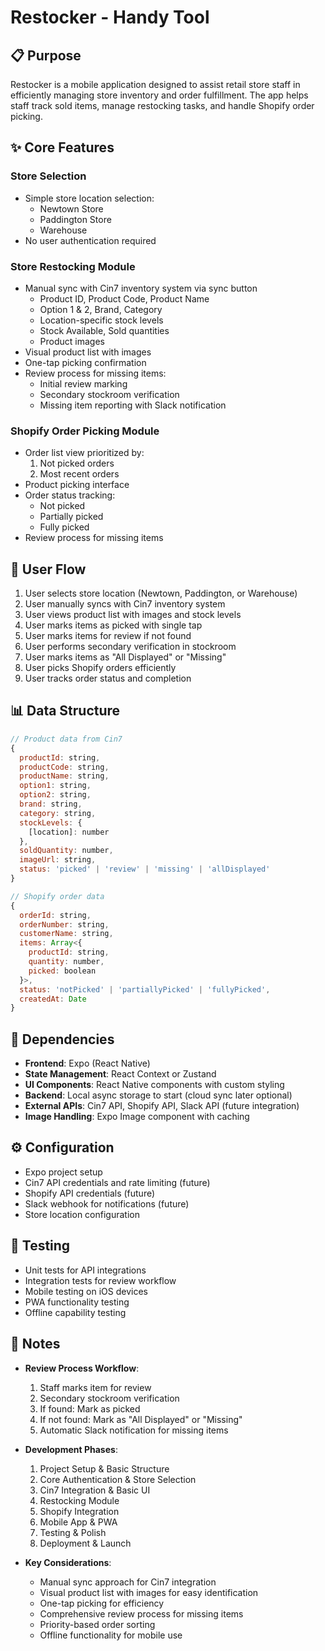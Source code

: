 # Restocker - Handy Tool

## 📋 Purpose
Restocker is a mobile application designed to assist retail store staff in efficiently managing store inventory and order fulfillment. The app helps staff track sold items, manage restocking tasks, and handle Shopify order picking.

## ✨ Core Features

### Store Selection
- Simple store location selection:
  - Newtown Store
  - Paddington Store
  - Warehouse
- No user authentication required

### Store Restocking Module
- Manual sync with Cin7 inventory system via sync button
  - Product ID, Product Code, Product Name
  - Option 1 & 2, Brand, Category
  - Location-specific stock levels
  - Stock Available, Sold quantities
  - Product images
- Visual product list with images
- One-tap picking confirmation
- Review process for missing items:
  - Initial review marking
  - Secondary stockroom verification
  - Missing item reporting with Slack notification

### Shopify Order Picking Module
- Order list view prioritized by:
  1. Not picked orders
  2. Most recent orders
- Product picking interface
- Order status tracking:
  - Not picked
  - Partially picked
  - Fully picked
- Review process for missing items

## 🔄 User Flow
1. User selects store location (Newtown, Paddington, or Warehouse)
2. User manually syncs with Cin7 inventory system
3. User views product list with images and stock levels
4. User marks items as picked with single tap
5. User marks items for review if not found
6. User performs secondary verification in stockroom
7. User marks items as "All Displayed" or "Missing"
8. User picks Shopify orders efficiently
9. User tracks order status and completion

## 📊 Data Structure
```javascript
// Product data from Cin7
{
  productId: string,
  productCode: string,
  productName: string,
  option1: string,
  option2: string,
  brand: string,
  category: string,
  stockLevels: {
    [location]: number
  },
  soldQuantity: number,
  imageUrl: string,
  status: 'picked' | 'review' | 'missing' | 'allDisplayed'
}

// Shopify order data
{
  orderId: string,
  orderNumber: string,
  customerName: string,
  items: Array<{
    productId: string,
    quantity: number,
    picked: boolean
  }>,
  status: 'notPicked' | 'partiallyPicked' | 'fullyPicked',
  createdAt: Date
}
```

## 🔧 Dependencies
- **Frontend**: Expo (React Native)
- **State Management**: React Context or Zustand
- **UI Components**: React Native components with custom styling
- **Backend**: Local async storage to start (cloud sync later optional)
- **External APIs**: Cin7 API, Shopify API, Slack API (future integration)
- **Image Handling**: Expo Image component with caching

## ⚙️ Configuration
- Expo project setup
- Cin7 API credentials and rate limiting (future)
- Shopify API credentials (future)
- Slack webhook for notifications (future)
- Store location configuration

## 🧪 Testing
- Unit tests for API integrations
- Integration tests for review workflow
- Mobile testing on iOS devices
- PWA functionality testing
- Offline capability testing

## 📝 Notes
- **Review Process Workflow**:
  1. Staff marks item for review
  2. Secondary stockroom verification
  3. If found: Mark as picked
  4. If not found: Mark as "All Displayed" or "Missing"
  5. Automatic Slack notification for missing items

- **Development Phases**:
  1. Project Setup & Basic Structure
  2. Core Authentication & Store Selection
  3. Cin7 Integration & Basic UI
  4. Restocking Module
  5. Shopify Integration
  6. Mobile App & PWA
  7. Testing & Polish
  8. Deployment & Launch

- **Key Considerations**:
  - Manual sync approach for Cin7 integration
  - Visual product list with images for easy identification
  - One-tap picking for efficiency
  - Comprehensive review process for missing items
  - Priority-based order sorting
  - Offline functionality for mobile use 